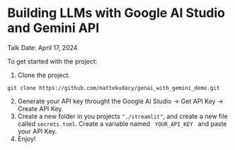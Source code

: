 # Building LLMs with Google AI Studio and Gemini API
Talk Date: April 17, 2024

To get started with the project:
1. Clone the project.
```
git clone https://github.com/mattekudacy/genai_with_gemini_demo.git
```

2. Generate your API key throught the Google AI Studio -> Get API Key -> Create API Key
3. Create a new folder in you projects <code>"./streamlit"</code>, and create a new file called <code>secrets.toml</code>. Create a variable named <code> YOUR_API_KEY </code> and paste your API Key.
4. Enjoy!
